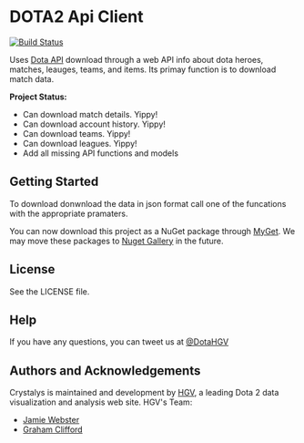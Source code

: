 #  DOTA2 Api Client 

[![Build Status](https://travis-ci.org/HighGroundVision/Daedalus.svg?branch=master)](https://travis-ci.org/HighGroundVision/Daedalus)

Uses [Dota API](https://wiki.teamfortress.com/wiki/WebAPI) download through a web API info about dota heroes, matches, leauges, teams, and items. Its primay function is to download match data.

**Project Status:**

- Can download match details. Yippy!
- Can download account history. Yippy!
- Can download teams. Yippy!
- Can download leagues. Yippy!
- Add all missing API functions and models

## Getting Started

To download donwnload the data in json format call one of the funcations with the appropriate pramaters. 

You can now download this project as a NuGet package through [MyGet](https://www.myget.org/feed/highgroundvision/package/nuget/HGV.Daedalus). We may move these packages to [Nuget Gallery](https://www.nuget.org/) in the future. 

## License

See the LICENSE file.

## Help

If you have any questions, you can tweet us at [@DotaHGV](https://twitter.com/DotaHGV)

## Authors and Acknowledgements

Crystalys is maintained and development by [HGV](http://www.highgroundvision.com), a leading Dota 2 data visualization and analysis web site. HGV's Team:

* [Jamie Webster](https://github.com/RGBKnights) 
* [Graham Clifford](https://github.com/gclifford)
